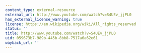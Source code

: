 ```yaml
---
content_type: external-resource
external_url: http://www.youtube.com/watch?v=S4UEv_jjPL0
has_external_license_warning: true
license: https://en.wikipedia.org/wiki/All_rights_reserved
status: ''
title: http://www.youtube.com/watch?v=S4UEv_jjPL0
uid: 059673b7-989b-445b-8bb8-7517a6a62e61
wayback_url: ''
---
```

